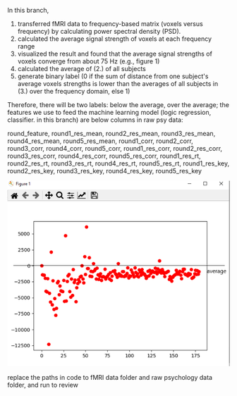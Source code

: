 In this branch,

1. transferred fMRI data to frequency-based matrix (voxels versus frequency) by calculating power spectral density (PSD).
2. calculated the average signal strength of voxels at each frequency range
3. visualized the result and found that the average signal strengths of voxels converge from about 75 Hz (e.g., figure 1)
4. calculated the average of (2.) of all subjects
5. generate binary label (0 if the sum of distance from one subject's average voxels strengths is lower than the averages of all subjects in (3.) over the frequency domain, else 1)

Therefore, there will be two labels: below the average, over the average; the features we use to feed the machine learning model (logic regression, classifier. in this branch) are below columns in raw psy data:


round_feature, round1_res_mean, round2_res_mean, round3_res_mean, round4_res_mean, round5_res_mean,
               round1_corr, round2_corr, round3_corr, round4_corr, round5_corr,
               round1_res_corr, round2_res_corr, round3_res_corr, round4_res_corr, round5_res_corr,
               round1_res_rt, round2_res_rt, round3_res_rt, round4_res_rt, round5_res_rt,
               round1_res_key, round2_res_key, round3_res_key, round4_res_key, round5_res_key
               
![Figure 1](https://github.com/HengZ121/RMHC/blob/data-v2/figure1.png)

replace the paths in code to fMRI data folder and raw psychology data folder, and run <python3 classifier.py> to review





